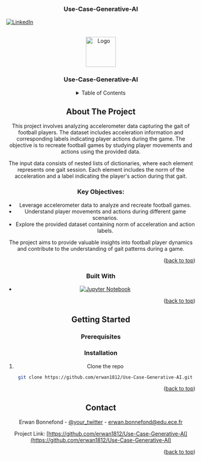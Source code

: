 
<!-- Improved compatibility of back to top link: See: https://github.com/othneildrew/Best-README-Template/pull/73 -->
 <h3 align="center">Use-Case-Generative-AI</h3>
<a name="readme-top"></a>
<!--
*** Thanks for checking out the Best-README-Template. If you have a suggestion
*** that would make this better, please fork the repo and create a pull request
*** or simply open an issue with the tag "enhancement".
*** Don't forget to give the project a star!
*** Thanks again! Now go create something AMAZING! :D
-->



<!-- PROJECT SHIELDS -->
<!--
*** I'm using markdown "reference style" links for readability.
*** Reference links are enclosed in brackets [ ] instead of parentheses ( ).
*** See the bottom of this document for the declaration of the reference variables
*** for contributors-url, forks-url, etc. This is an optional, concise syntax you may use.
*** https://www.markdownguide.org/basic-syntax/#reference-style-links
-->

[![LinkedIn][linkedin-shield]][linkedin-url]



<!-- PROJECT LOGO -->
<br />
<div align="center">
  <a href="https://github.com/erwan1812/Use-Case-Generative-AI">
    <img src="images/logo.png" alt="Logo" width="80" height="80">
  </a>

  <h3 align="center">Use-Case-Generative-AI</h3>

  



<!-- TABLE OF CONTENTS -->
<details>
  <summary>Table of Contents</summary>
  <ol>
    <li>
      <a href="#about-the-project">About The Project</a>
      <ul>
        <li><a href="#built-with">Built With</a></li>
      </ul>
    </li>
    <li>
      <a href="#getting-started">Getting Started</a>
      <ul>
        <li><a href="#prerequisites">Prerequisites</a></li>
        <li><a href="#installation">Installation</a></li>
      </ul>
    </li>
    <li><a href="#contact">Contact</a></li>
  </ol>
</details>



<!-- ABOUT THE PROJECT -->
## About The Project

This project involves analyzing accelerometer data capturing the gait of football players. The dataset includes acceleration information and corresponding labels indicating player actions during the game. The objective is to recreate football games by studying player movements and actions using the provided data.

The input data consists of nested lists of dictionaries, where each element represents one gait session. Each element includes the norm of the acceleration and a label indicating the player's action during that gait.

### Key Objectives:

- Leverage accelerometer data to analyze and recreate football games.
- Understand player movements and actions during different game scenarios.
- Explore the provided dataset containing norm of acceleration and action labels.

The project aims to provide valuable insights into football player dynamics and contribute to the understanding of gait patterns during a game.


<p align="right">(<a href="#readme-top">back to top</a>)</p>



### Built With

* [![Jupyter Notebook](https://img.shields.io/badge/Jupyter-Notebook-orange?style=for-the-badge&logo=jupyter&logoColor=white)](https://jupyter.org/)


<p align="right">(<a href="#readme-top">back to top</a>)</p>



<!-- GETTING STARTED -->
## Getting Started


### Prerequisites



### Installation


1. Clone the repo
   ```sh
   git clone https://github.com/erwan1812/Use-Case-Generative-AI.git
   ```


<p align="right">(<a href="#readme-top">back to top</a>)</p>


<!-- CONTACT -->
## Contact

Erwan Bonnefond - [@your_twitter](https://twitter.com/your_username) - erwan.bonnefond@edu.ece.fr

Project Link: [https://github.com/erwan1812/Use-Case-Generative-AI](https://github.com/erwan1812/Use-Case-Generative-AI)

<p align="right">(<a href="#readme-top">back to top</a>)</p>



<!-- MARKDOWN LINKS & IMAGES -->
<!-- https://www.markdownguide.org/basic-syntax/#reference-style-links -->



[linkedin-shield]: https://img.shields.io/badge/-LinkedIn-black.svg?style=for-the-badge&logo=linkedin&colorB=555
[linkedin-url]: https://linkedin.com/in/erwan-bonnefond
